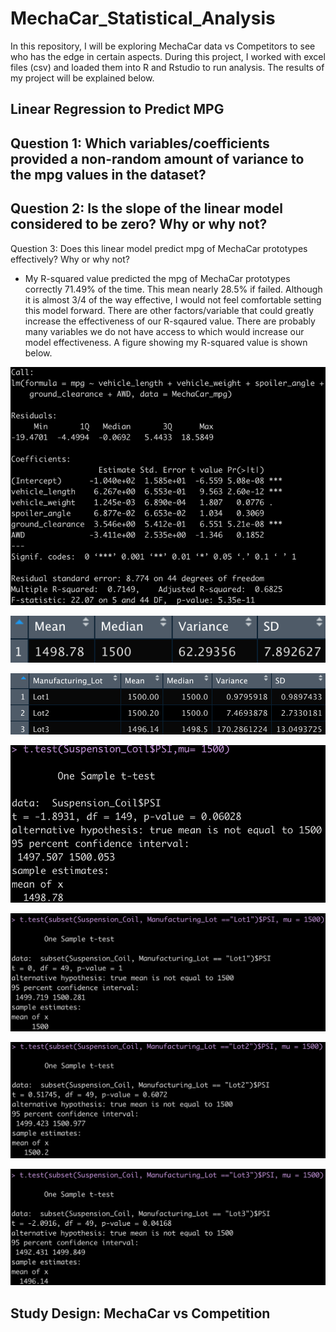 # MechaCar_Statistical_Analysis

In this repository, I will be exploring MechaCar data vs Competitors to see who has the edge in certain aspects. During this project, I worked with excel files (csv) and loaded them into R and Rstudio to run analysis. The results of my project will be explained below.

## Linear Regression to Predict MPG

Question 1: Which variables/coefficients provided a non-random amount of variance to the mpg values in the dataset?
-

Question 2: Is the slope of the linear model considered to be zero? Why or why not?
-

Question 3: Does this linear model predict mpg of MechaCar prototypes effectively? Why or why not?
- My R-squared value predicted the mpg of MechaCar prototypes correctly 71.49% of the time. This mean nearly 28.5% if failed. Although it is almost 3/4 of the way effective, I would not feel comfortable setting this model forward. There are other factors/variable that could greatly increase the effectiveness of our R-sqaured value. There are probably many variables we do not have access to which would increase our model effectiveness. A figure showing my R-squared value is shown below.

![LinearRegressionOverview](Resources/LinearRegressionOverview.PNG)


![CompleteSummary](Resources/CompleteSummary.PNG)

![LotSummary](Resources/LotSummary.PNG)


![TtestFull](Resources/TtestFull.PNG)


![TtestLot1](Resources/TtestLot1.PNG)


![TtestLot2](Resources/TtestLot2.PNG)


![TtestLot3](Resources/TtestLot3.PNG)

## Study Design: MechaCar vs Competition

